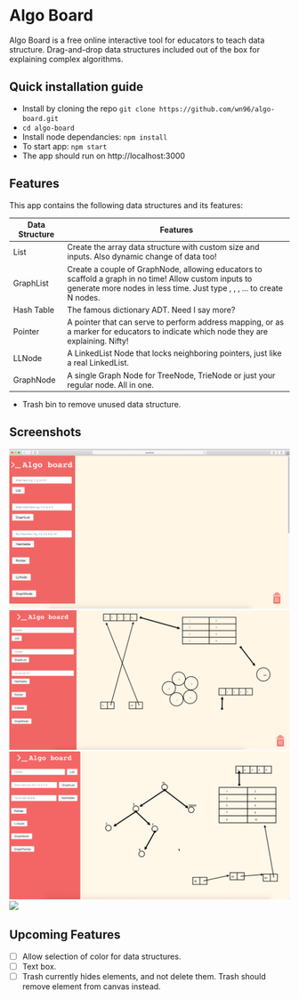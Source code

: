 # Algo Board

Algo Board is a free online interactive tool for educators to teach data structure. Drag-and-drop data structures included out of the box for explaining complex algorithms.

## Quick installation guide

- Install by cloning the repo `git clone https://github.com/wn96/algo-board.git`
- `cd algo-board`
- Install node dependancies: `npm install`
- To start app: `npm start`
- The app should run on http://localhost:3000

## Features

This app contains the following data structures and its features:

| Data Structure | Features                                                                                                                                                                                     |
| -------------- | -------------------------------------------------------------------------------------------------------------------------------------------------------------------------------------------- |
| List           | Create the array data structure with custom size and inputs. Also dynamic change of data too!                                                                                                |
| GraphList      | Create a couple of GraphNode, allowing educators to scaffold a graph in no time! Allow custom inputs to generate more nodes in less time. Just type <N1>, <N2>, <N3>, ... to create N nodes. |
| Hash Table     | The famous dictionary ADT. Need I say more?                                                                                                                                                  |
| Pointer        | A pointer that can serve to perform address mapping, or as a marker for educators to indicate which node they are explaining. Nifty!                                                         |
| LLNode         | A LinkedList Node that locks neighboring pointers, just like a real LinkedList.                                                                                                              |
| GraphNode      | A single Graph Node for TreeNode, TrieNode or just your regular node. All in one.                                                                                                            |

- Trash bin to remove unused data structure.

## Screenshots

![](./screenshots/screenshot00.png)
![](./screenshots/screenshot01.png)
![](./screenshots/screenshot02.png)
![](./screenshots/algo_gif)

## Upcoming Features

- [ ] Allow selection of color for data structures.
- [ ] Text box.
- [ ] Trash currently hides elements, and not delete them. Trash should remove element from canvas instead.
